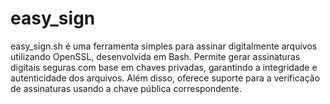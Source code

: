 # easy_sign
easy_sign.sh é uma ferramenta simples para assinar digitalmente arquivos utilizando OpenSSL, desenvolvida em Bash. Permite gerar assinaturas digitais seguras com base em chaves privadas, garantindo a integridade e autenticidade dos arquivos. Além disso, oferece suporte para a verificação de assinaturas usando a chave pública correspondente.
